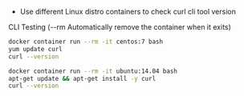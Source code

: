 - Use different Linux distro containers to check curl cli tool version

CLI Testing (--rm Automatically remove the container when it exits)
```bash
docker container run --rm -it centos:7 bash
yum update curl
curl --version

docker container run --rm -it ubuntu:14.04 bash
apt-get update && apt-get install -y curl
curl --version
```